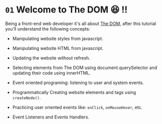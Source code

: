 # `01` Welcome to The DOM 😆 !!

Being a front-end web developer it's all about [The DOM](https://content.breatheco.de/lesson/what-is-dom-define-dom), after this tutorial you'll understand the following concepts:

- Manipulating website styles from javascript.

- Manipulating website HTML from javascript.

- Updating the website without refresh.

- Selecting elements from The DOM using document.querySelector and updating their code using innerHTML.

- Event oriented programing: listening to user and system events.

- Programmatically Creating website elements and tags using `createNode()`.

- Practicing user oriented events like: `onClick`, `onMouseHover`, etc.

- Event Listeners and Events Handlers.
